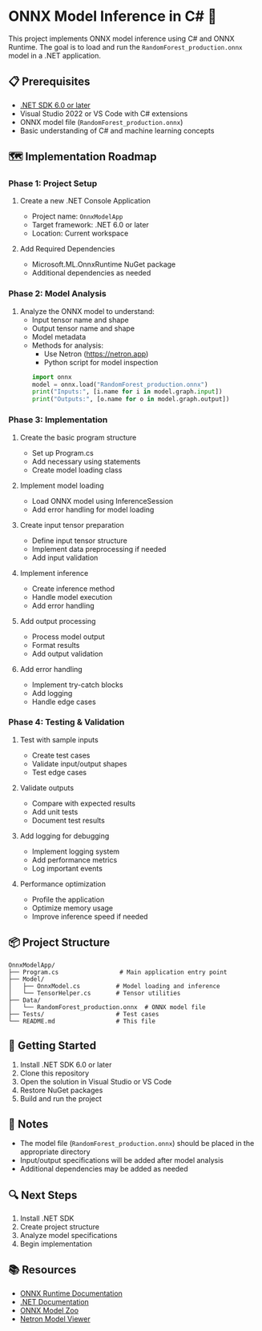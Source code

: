# ONNX Model Inference in C# 🚀

This project implements ONNX model inference using C# and ONNX Runtime. The goal is to load and run the `RandomForest_production.onnx` model in a .NET application.

## 📋 Prerequisites

- [.NET SDK 6.0 or later](https://dotnet.microsoft.com/en-us/download)
- Visual Studio 2022 or VS Code with C# extensions
- ONNX model file (`RandomForest_production.onnx`)
- Basic understanding of C# and machine learning concepts

## 🗺️ Implementation Roadmap

### Phase 1: Project Setup
1. Create a new .NET Console Application
   - Project name: `OnnxModelApp`
   - Target framework: .NET 6.0 or later
   - Location: Current workspace

2. Add Required Dependencies
   - Microsoft.ML.OnnxRuntime NuGet package
   - Additional dependencies as needed

### Phase 2: Model Analysis
1. Analyze the ONNX model to understand:
   - Input tensor name and shape
   - Output tensor name and shape
   - Model metadata
   - Methods for analysis:
     - Use Netron (https://netron.app)
     - Python script for model inspection
     ```python
     import onnx
     model = onnx.load("RandomForest_production.onnx")
     print("Inputs:", [i.name for i in model.graph.input])
     print("Outputs:", [o.name for o in model.graph.output])
     ```

### Phase 3: Implementation
1. Create the basic program structure
   - Set up Program.cs
   - Add necessary using statements
   - Create model loading class

2. Implement model loading
   - Load ONNX model using InferenceSession
   - Add error handling for model loading

3. Create input tensor preparation
   - Define input tensor structure
   - Implement data preprocessing if needed
   - Add input validation

4. Implement inference
   - Create inference method
   - Handle model execution
   - Add error handling

5. Add output processing
   - Process model output
   - Format results
   - Add output validation

6. Add error handling
   - Implement try-catch blocks
   - Add logging
   - Handle edge cases

### Phase 4: Testing & Validation
1. Test with sample inputs
   - Create test cases
   - Validate input/output shapes
   - Test edge cases

2. Validate outputs
   - Compare with expected results
   - Add unit tests
   - Document test results

3. Add logging for debugging
   - Implement logging system
   - Add performance metrics
   - Log important events

4. Performance optimization
   - Profile the application
   - Optimize memory usage
   - Improve inference speed if needed

## 📦 Project Structure
```
OnnxModelApp/
├── Program.cs                 # Main application entry point
├── Model/
│   ├── OnnxModel.cs          # Model loading and inference
│   └── TensorHelper.cs       # Tensor utilities
├── Data/
│   └── RandomForest_production.onnx  # ONNX model file
├── Tests/                    # Test cases
└── README.md                 # This file
```

## 🚀 Getting Started

1. Install .NET SDK 6.0 or later
2. Clone this repository
3. Open the solution in Visual Studio or VS Code
4. Restore NuGet packages
5. Build and run the project

## 📝 Notes
- The model file (`RandomForest_production.onnx`) should be placed in the appropriate directory
- Input/output specifications will be added after model analysis
- Additional dependencies may be added as needed

## 🔍 Next Steps
1. Install .NET SDK
2. Create project structure
3. Analyze model specifications
4. Begin implementation

## 📚 Resources
- [ONNX Runtime Documentation](https://onnxruntime.ai/docs/)
- [.NET Documentation](https://docs.microsoft.com/en-us/dotnet/)
- [ONNX Model Zoo](https://github.com/onnx/models)
- [Netron Model Viewer](https://netron.app) 